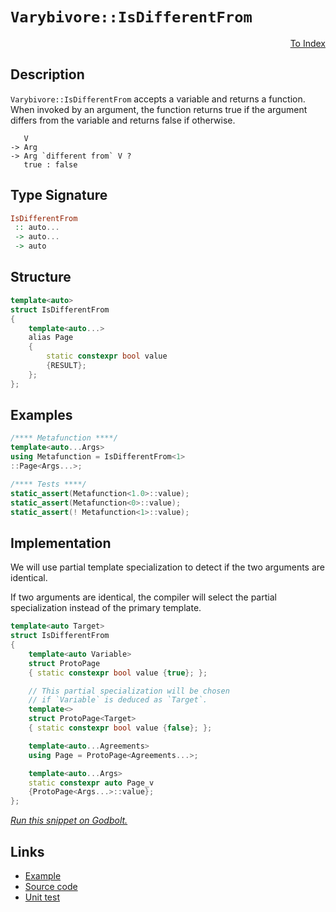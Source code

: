 <!-- Copyright 2024 Feng Mofan
SPDX-License-Identifier: Apache-2.0 -->

# `Varybivore::IsDifferentFrom`

<p style='text-align: right;'><a href="../../../facilities/metafunctions.md#varybivore-is-different-from">To Index</a></p>

## Description

`Varybivore::IsDifferentFrom` accepts a variable and returns a function.
When invoked by an argument, the function returns true if the argument differs from the variable and returns false if otherwise.

<pre><code>   V
-> Arg
-> Arg `different from` V ?
   true : false</code></pre>

## Type Signature

```Haskell
IsDifferentFrom
 :: auto...
 -> auto...
 -> auto
```

## Structure

```C++
template<auto>
struct IsDifferentFrom
{
    template<auto...>
    alias Page
    {
        static constexpr bool value
        {RESULT};
    };
};
```

## Examples

```C++
/**** Metafunction ****/
template<auto...Args>
using Metafunction = IsDifferentFrom<1>
::Page<Args...>;

/**** Tests ****/
static_assert(Metafunction<1.0>::value);
static_assert(Metafunction<0>::value);
static_assert(! Metafunction<1>::value);
```

## Implementation

We will use partial template specialization to detect if the two arguments are identical.

If two arguments are identical, the compiler will select the partial specialization instead of the primary template.

```C++
template<auto Target>
struct IsDifferentFrom
{
    template<auto Variable>
    struct ProtoPage
    { static constexpr bool value {true}; };

    // This partial specialization will be chosen
    // if `Variable` is deduced as `Target`.
    template<>
    struct ProtoPage<Target>
    { static constexpr bool value {false}; };

    template<auto...Agreements>
    using Page = ProtoPage<Agreements...>;

    template<auto...Args>
    static constexpr auto Page_v 
    {ProtoPage<Args...>::value};
};
```

[*Run this snippet on Godbolt.*](https://godbolt.org/#z:OYLghAFBqd5QCxAYwPYBMCmBRdBLAF1QCcAaPECAMzwBtMA7AQwFtMQByARg9KtQYEAysib0QXACx8BBAKoBnTAAUAHpwAMvAFYTStJg1DIApACYAQuYukl9ZATwDKjdAGFUtAK4sGISVykrgAyeAyYAHI%2BAEaYxCAAzAAcpAAOqAqETgwe3r7%2BgemZjgKh4VEssfHJtpj2JQxCBEzEBLk%2BfgG19dlNLQRlkTFxiSkKza3t%2BV3j/YMVVaMAlLaoXsTI7BwA9ABU%2BweHR8cH2yYaAIJ7BwDUAJIsqfRsgkwNN4dnl9cnvydfF3OFwImEeBhBJgSbiYXiINwAKi1gJgCJDsEDxsQvA57goACJ4KhUOKMAgAMWIqBYQJMAHYrJcbkybiCwW9MJDobDUDcAGotPBMaL0NFA5k3THYgg3ZSUojKJjIsXMukWCXNRzIG5oBjjTCqVLEG7RVCeG4ANzEXkwN1VBCxHNpeMharpzoSDMBjOZ222CIQeAUN1S/UFtAlqUwyDDeAAXm9sjcAO50cOxbUIDKMZVM303Qm2gBsGn5xEFwo5xfzQaw6GxmHQNyYQZMxcRxGRqOLADocyzQU92ZzRd6mZKcbLUPLFRyoe3OyOLuLVeqE1qdXqDUaTWbLd4baqqGIlG6XbanS6aaP%2B2yIVCYURu0%2BLsBiJhQaSFIvxV5MkYZTOtoJHiMpyqgCpKlCL5vh%2BggKE%2BvYJOiHpXkuzKsoOd5co%2Bz4dl%2BSF9rMmragIm6Gk23IAciAD65q2teqqTtOkFuBceEIWiIAgHu1qnihlx8Z6QI/H8RwAiJNzYKorBPDanzCaJ/yoRJACyKJMFQXgMA4ibyZcGHgrO2GoAhbHAPh6KXL%2BYTADcanNJp2nvJCIF3PihLEm%2BggUlSnJcIuXEQUZZnwU%2Bor8V6VyHAimDjEGekXEReDINRzZKK0ED2RpWk6QIfndhonHcVamBLJelxJSlaVxAQmXqY5uUMJyhVIVxPGleViUaslqUKOltVgGAdn1TlDR%2BUV7VlR6HArLQnAAKy8H4HBaKQqCcG41jWBKawbAeZgJDwpAEJoM0rAA1iA82SAVSRmGYACcD1cPNGhJEkXC0rS0hzRwki8CwEgaBopDLat60cLwCggCDJ0rTNpBwLAMCICAawEKksLkJQaCPHQcQRKwWyqEkhYALSFpINzAMgWpSN2Zi8A2hAkHg6B6PwggiGI7BSDIgiKCo6jw6QuiBEmxBMKknA8LNC1Lada2cAA8rCmPSqgVA3CT5OU9TtM3PTZg3BAHh4/QRrmIdSy8HDWgrBASC46k%2BNkBQEDO67IDAFIZh8HQILENDEDRIr0RhC0ACeMu8OHzDEJHyvRNoUZw0duMvAQysMLQ0ci1g0ReMA0K0LQ0PcLwWAsIYwDiPneBvjp5qxYr%2BpRrCWxHWEIK/attB4NEksJx4WCK/aeCAxXpDN8QJpKHioI1/3RinSsVAGOZvJ4JgSbK5Gy1HZzwiiOIfNH4LaiK2L%2Bg1ygW2WPoA/Q5AKyoKkDTl2T4zoC5piWNYZhwYzzLFgZ%2BEAVh2FTtkFwDB3CeA6HoEIYQhiVBGIUDIWQBBTD8Og4o2R5jDHiIESBjU%2BiTHgfkYhdQoECDIQMZBCw0G2AmG0ChODmFzAYYQiQEDdqbB4foeWoNFYQ21qTCmVMaZ0xusbCAuAWaWwOlwG2x1V4rAQJgJgWB4jgNIJdSQCRuwPQSN9DQkgzCSGLBoeahYHqCL%2BgDRIXBuyFi4IWJID0PqFmui9YxhZhEiwhlDGGqj4YOxRo7NGassbu09hbQmbBOAtBYOaWkZMmDagMP%2BLgD1uzONWszIgICOayG5qfaQ58lCXxFroP2EspYxzlhwRaATwYq2iRrLWOsJGZJrobXJ%2BSTZmxdhbW0B0zAqLtgjSJcS4jYw9lSEZIxkBZJ9s9EGNBaCB2DqHEWcco4x1IPshOScU4OEORnUk2dc6KwLkXEuZdDlVyXlsVa%2BBG6OGbuXApqh24gkOd3Ooit%2B6DyjiPV5tsyyTyOjPOemAF7VyMMvUAYS%2BAbwUFvHee9GCHKPmU3mFTZAX2FqtWpN8V5/ysA/EFYDX7v2yJ/b%2Bv974WEAbwVAwC2Ytxft0GhfgICuGwYg2BBDUFELSBghoQrcGYIYKKxYVCei0JYdK3lpCWHyqYbMcheR2HavoeUbhyjVjrH4ca36LSwbss4GI3WVMVl9JyXkgqJt5FFLGdbW2ajSAaK0SMXRv1/qkEBgkXJZjaTzQel9BI5jLFdCtUrSGtgQlTPCfASJ6N1bzNmcQBJWxkl6xYAoc0WpzROsMuMJm%2BAilsxKVzE%2BBL%2BbyCqSSnQiRSD1OlhXJplqRHtIxrCG4mttaFuLaW8t7JxhDMWa7D1CRJmr0Rk7GdFts0rpGCW1IqRaI5OohWgg1FVCU39lsuIOyw4RwToc45idk6pwuVSTO1y85vMwIXYuYhHlT2eUiiFpB3lQK%2Ba3X5yAO4AsEECkWIKh6R3BWPKFhzYVZgRUvGyi716KgxdvXe%2B9cWlIbRIQlAsW1X3basu%2B/9qVP3gHSj%2BnBtjfwo1S1lQC4ggO5bokhDQYFwN1cK9AmrxVFFlaq4TDRBN6C470FVbDJPUPVZww1YrJMyb48QjVXDlPGoUHw3mPaFaBJtUeqmRaS0WgnSCKdcjq0kA9cor1YT1GaO0ZQJpQbAaPW7AkBI81XoBGBt52k7jWnWqTdDWG3r9HzSMZ9WkwMkiSGelwO6Zh/G/QSAZtpSbU1NMZiFxNDn7YrBnpkZwkggA%3D)

## Links

- [Example](../../../code/facilities/metafunctions/varybivore/is_different_from/implementation.hpp)
- [Source code](../../../../conceptrodon/varybivore/is_different_from.hpp)
- [Unit test](../../../../tests/unit/metafunctions/varybivore/is_different_from.test.hpp)
